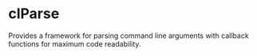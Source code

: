 # clParse
Provides a framework for parsing command line arguments with callback functions for maximum code readability.

